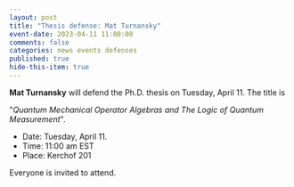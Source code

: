 ```yaml
---
layout: post
title: "Thesis defense: Mat Turnansky"
event-date: 2023-04-11 11:00:00
comments: false
categories: news events defenses
published: true
hide-this-item: true
---
```


**Mat Turnansky** will defend the Ph.D. thesis on Tuesday, April 11.
The title is

"_Quantum Mechanical Operator Algebras and The Logic of Quantum Measurement_".

- Date: Tuesday, April 11.
- Time: 11:00 am EST
- Place: Kerchof 201

Everyone is invited to attend.
